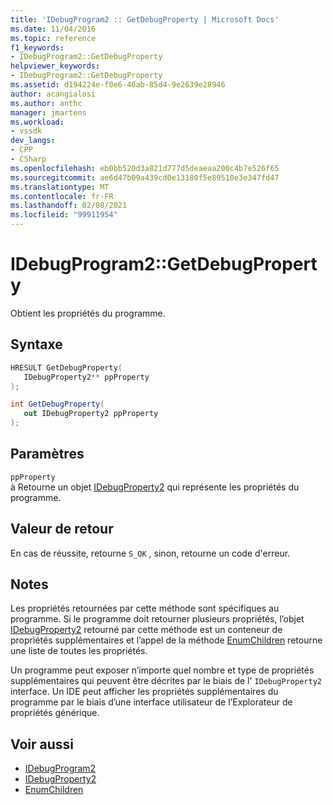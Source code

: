 ```yaml
---
title: 'IDebugProgram2 :: GetDebugProperty | Microsoft Docs'
ms.date: 11/04/2016
ms.topic: reference
f1_keywords:
- IDebugProgram2::GetDebugProperty
helpviewer_keywords:
- IDebugProgram2::GetDebugProperty
ms.assetid: d194224e-f0e6-46ab-85d4-9e2639e28946
author: acangialosi
ms.author: anthc
manager: jmartens
ms.workload:
- vssdk
dev_langs:
- CPP
- CSharp
ms.openlocfilehash: eb0bb520d3a821d777d5deaeaa200c4b7e526f65
ms.sourcegitcommit: ae6d47b09a439cd0e13180f5e89510e3e347fd47
ms.translationtype: MT
ms.contentlocale: fr-FR
ms.lasthandoff: 02/08/2021
ms.locfileid: "99911954"
---
```

# <a name="idebugprogram2getdebugproperty"></a>IDebugProgram2::GetDebugProperty
Obtient les propriétés du programme.

## <a name="syntax"></a>Syntaxe

```cpp
HRESULT GetDebugProperty( 
   IDebugProperty2** ppProperty
);
```

```csharp
int GetDebugProperty( 
   out IDebugProperty2 ppProperty
);
```

## <a name="parameters"></a>Paramètres
`ppProperty`\
à Retourne un objet [IDebugProperty2](../../../extensibility/debugger/reference/idebugproperty2.md) qui représente les propriétés du programme.

## <a name="return-value"></a>Valeur de retour
 En cas de réussite, retourne `S_OK` , sinon, retourne un code d'erreur.

## <a name="remarks"></a>Notes
 Les propriétés retournées par cette méthode sont spécifiques au programme. Si le programme doit retourner plusieurs propriétés, l’objet [IDebugProperty2](../../../extensibility/debugger/reference/idebugproperty2.md) retourné par cette méthode est un conteneur de propriétés supplémentaires et l’appel de la méthode [EnumChildren](../../../extensibility/debugger/reference/idebugproperty2-enumchildren.md) retourne une liste de toutes les propriétés.

 Un programme peut exposer n’importe quel nombre et type de propriétés supplémentaires qui peuvent être décrites par le biais de l' `IDebugProperty2` interface. Un IDE peut afficher les propriétés supplémentaires du programme par le biais d’une interface utilisateur de l’Explorateur de propriétés générique.

## <a name="see-also"></a>Voir aussi
- [IDebugProgram2](../../../extensibility/debugger/reference/idebugprogram2.md)
- [IDebugProperty2](../../../extensibility/debugger/reference/idebugproperty2.md)
- [EnumChildren](../../../extensibility/debugger/reference/idebugproperty2-enumchildren.md)
